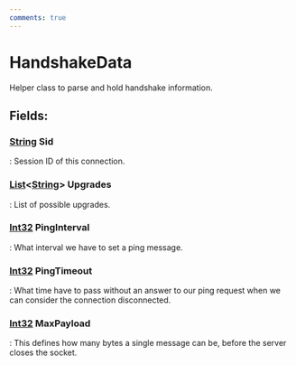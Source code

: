 ```yaml
---
comments: true
---
```

# HandshakeData

Helper class to parse and hold handshake information. 

## **Fields**:
### **[String](https://learn.microsoft.com/en-us/dotnet/api/System.String) Sid**
: Session ID of this connection. 
### **[List](https://learn.microsoft.com/en-us/dotnet/api/System.Collections.Generic.List-1)&lt;[String](https://learn.microsoft.com/en-us/dotnet/api/System.String)&gt; Upgrades**
: List of possible upgrades. 
### **[Int32](https://learn.microsoft.com/en-us/dotnet/api/System.Int32) PingInterval**
: What interval we have to set a ping message. 
### **[Int32](https://learn.microsoft.com/en-us/dotnet/api/System.Int32) PingTimeout**
: What time have to pass without an answer to our ping request when we can consider the connection disconnected. 
### **[Int32](https://learn.microsoft.com/en-us/dotnet/api/System.Int32) MaxPayload**
: This defines how many bytes a single message can be, before the server closes the socket. 